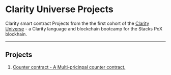 # Clarity Universe Projects

Clarity smart contract Projects from the the first cohort of the [Clarity Universe](https://stacks.org/clarity-universe) - a Clarity language and blockchain bootcamp for the Stacks PoX blockhain.

___
## Projects
1. [Counter contract - A Multi-pricinpal counter contract.](https://github.com/Sajakhtar/clarity-universe/tree/main/projects/counter)
